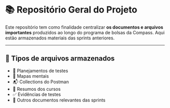 # 📚 Repositório Geral do Projeto

Este repositório tem como finalidade centralizar **os documentos e arquivos importantes** produzidos ao longo do programa de bolsas da Compass. Aqui estão armazenados materiais das sprints anteriores.

---

## 📁 Tipos de arquivos armazenados

- 📄 Planejamentos de testes  
- 🧠 Mapas mentais
- 📬 Collections do Postman  
- 📝 Resumos dos cursos  
- ✅ Evidências de testes  
- 📎 Outros documentos relevantes das sprints


